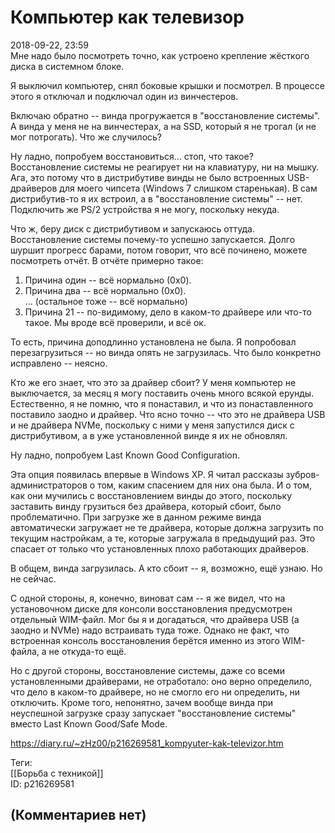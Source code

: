 Компьютер как телевизор
=======================

  
2018-09-22, 23:59  
 Мне надо было посмотреть точно, как устроено крепление жёсткого диска в системном блоке.   
   
 Я выключил компьютер, снял боковые крышки и посмотрел. В процессе этого я отключал и подключал один из винчестеров.   
   
 Включаю обратно -- винда прогружается в "восстановление системы". А винда у меня не на винчестерах, а на SSD, который я не трогал (и не мог потрогать). Что же случилось?   
   
 Ну ладно, попробуем восстановиться... стоп, что такое? Восстановление системы не реагирует ни на клавиатуру, ни на мышку. Ага, это потому что в дистрибутиве винды не было встроенных USB-драйверов для моего чипсета (Windows 7 слишком старенькая). В сам дистрибутив-то я их встроил, а в "восстановление системы" -- нет. Подключить же PS/2 устройства я не могу, поскольку некуда.   
   
 Что ж, беру диск с дистрибутивом и запускаюсь оттуда. Восстановление системы почему-то успешно запускается. Долго шуршит прогресс барами, потом говорит, что всё починено, можете посмотреть отчёт. В отчёте примерно такое:   
   
 1. Причина один -- всё нормально (0x0).   
 2. Причина два -- всё нормально (0x0).   
 ... (остальное тоже -- всё нормально)   
 21. Причина 21 -- по-видимому, дело в каком-то драйвере или что-то такое. Мы вроде всё проверили, и всё ок.   
   
 То есть, причина доподлинно установлена не была. Я попробовал перезагрузиться -- но винда опять не загрузилась. Что было конкретно исправлено -- неясно.   
   
 Кто же его знает, что это за драйвер сбоит? У меня компьютер не выключается, за месяц я могу поставить очень много всякой ерунды. Естественно, я не помню, что я понаставил, и что из понаставленного поставило заодно и драйвер. Что ясно точно -- что это не драйвера USB и не драйвера NVMe, поскольку с ними у меня запустился диск с дистрибутивом, а в уже установленной винде я их не обновлял.   
   
 Ну ладно, попробуем Last Known Good Configuration.   
   
 Эта опция появилась впервые в Windows XP. Я читал рассказы зубров-администраторов о том, каким спасением для них она была. И о том, как они мучились с восстановлением винды до этого, поскольку заставить винду грузиться без драйвера, который сбоит, было проблематично. При загрузке же в данном режиме винда автоматически загружает не те драйвера, которые должна загрузить по текущим настройкам, а те, которые загружала в предыдущий раз. Это спасает от только что установленных плохо работающих драйверов.   
   
 В общем, винда загрузилась. А кто сбоит -- я, возможно, ещё узнаю. Но не сейчас.   
   
 С одной стороны, я, конечно, виноват сам -- я же видел, что на установочном диске для консоли восстановления предусмотрен отдельный WIM-файл. Мог бы я и догадаться, что драйвера USB (а заодно и NVMe) надо встраивать туда тоже.  Однако не факт, что встроенная консоль восстановления берётся именно из этого WIM-файла, а не откуда-то ещё.    
   
 Но с другой стороны, восстановление системы, даже со всеми установленными драйверами, не отработало: оно верно определило, что дело в каком-то драйвере, но не смогло его ни определить, ни отключить. Кроме того, непонятно, зачем вообще винда при неуспешной загрузке сразу запускает "восстановление системы" вместо Last Known Good/Safe Mode.   
  
<https://diary.ru/~zHz00/p216269581_kompyuter-kak-televizor.htm>  
  
Теги:  
[[Борьба с техникой]]  
ID: p216269581  


(Комментариев нет)
------------------